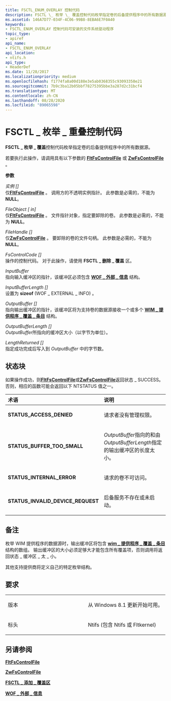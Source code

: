 ```yaml
---
title: FSCTL_ENUM_OVERLAY 控制代码
description: FSCTL \_ 枚举 \_ 覆盖控制代码枚举指定卷的后备提供程序中的所有数据源。
ms.assetid: 146A7D77-034F-4C06-99B8-8EBA6E7F0A40
keywords:
- FSCTL_ENUM_OVERLAY 控制代码可安装的文件系统驱动程序
topic_type:
- apiref
api_name:
- FSCTL_ENUM_OVERLAY
api_location:
- ntifs.h
api_type:
- HeaderDef
ms.date: 11/28/2017
ms.localizationpriority: medium
ms.openlocfilehash: f1774fa8a00d188e3e5ab0368355c93093358e21
ms.sourcegitcommit: 7b9c3ba12b05bbf78275395bbe3a287d2c31bcf4
ms.translationtype: MT
ms.contentlocale: zh-CN
ms.lasthandoff: 08/28/2020
ms.locfileid: "89065598"
---
```

# <a name="fsctl_enum_overlay-control-code"></a>FSCTL \_ 枚举 \_ 重叠控制代码


**FSCTL \_ 枚举 \_ 覆盖**控制代码枚举指定卷的后备提供程序中的所有数据源。

若要执行此操作，请调用具有以下参数的 [**FltFsControlFile**](/windows-hardware/drivers/ddi/fltkernel/nf-fltkernel-fltfscontrolfile) 或 [**ZwFsControlFile**](/previous-versions/ff566462(v=vs.85)) 。

**参数**

<a href="" id="instance--in-"></a>*实例 \[\]*  
仅[**FltFsControlFile**](/windows-hardware/drivers/ddi/fltkernel/nf-fltkernel-fltfscontrolfile) 。 调用方的不透明实例指针。 此参数是必需的，不能为 **NULL**。

<a href="" id="fileobject--in-"></a>*FileObject \[ in\]*  
仅[**FltFsControlFile**](/windows-hardware/drivers/ddi/fltkernel/nf-fltkernel-fltfscontrolfile) 。 文件指针对象，指定要卸除的卷。 此参数是必需的，不能为 **NULL**。

<a href="" id="filehandle--in-"></a>*FileHandle \[\]*  
仅[**ZwFsControlFile**](/previous-versions/ff566462(v=vs.85)) 。 要卸除的卷的文件句柄。 此参数是必需的，不能为 **NULL**。

<a href="" id="fscontrolcode--in-"></a>*FsControlCode \[\]*  
操作的控制代码。 对于此操作，请使用 **FSCTL \_ 删除 \_ 覆盖** 区。

<a href="" id="inputbuffer"></a>*InputBuffer*  
指向输入缓冲区的指针，该缓冲区必须包含 [**WOF \_ 外部 \_ 信息**](/windows-hardware/drivers/ddi/ntifs/ns-ntifs-_wof_external_info) 结构。

<a href="" id="inputbufferlength--in-"></a>*InputBufferLength \[\]*  
设置为 **sizeof** (WOF \_ EXTERNAL \_ INFO) 。

<a href="" id="outputbuffer--out-"></a>*OutputBuffer \[\]*  
指向输出缓冲区的指针，该缓冲区将为支持卷的数据源接收一个或多个 [**WIM \_ 提供程序 \_ 覆盖 \_ 条目**](/windows-hardware/drivers/ddi/ntifs/ns-ntifs-_wim_provider_update_overlay_input) 结构。

<a href="" id="outputbufferlength--out-"></a>*OutputBufferLength \[\]*  
*OutputBuffer*所指向的缓冲区大小（以字节为单位）。

<a href="" id="lengthreturned--out-"></a>*LengthReturned \[\]*  
指定成功完成后写入到 *OutputBuffer* 中的字节数。

<a name="status-block"></a>状态块
------------

如果操作成功，则[**FltFsControlFile**](/windows-hardware/drivers/ddi/fltkernel/nf-fltkernel-fltfscontrolfile)或[**ZwFsControlFile**](/previous-versions/ff566462(v=vs.85))返回状态 \_ SUCCESS。 否则，相应的函数可能会返回以下 NTSTATUS 值之一。

<table>
<colgroup>
<col width="50%" />
<col width="50%" />
</colgroup>
<thead>
<tr class="header">
<th align="left">术语</th>
<th align="left">说明</th>
</tr>
</thead>
<tbody>
<tr class="odd">
<td align="left"><p><strong>STATUS_ACCESS_DENIED</strong></p></td>
<td align="left"><p>请求者没有管理权限。</p></td>
</tr>
<tr class="even">
<td align="left"><p><strong>STATUS_BUFFER_TOO_SMALL</strong></p></td>
<td align="left"><p><em>OutputBuffer</em>指向的和由<em>OutputBufferLength</em>指定的输出缓冲区的长度太小。</p></td>
</tr>
<tr class="odd">
<td align="left"><p><strong>STATUS_INTERNAL_ERROR</strong></p></td>
<td align="left"><p>请求的卷不可访问。</p></td>
</tr>
<tr class="even">
<td align="left"><p><strong>STATUS_INVALID_DEVICE_REQUEST</strong></p></td>
<td align="left"><p>后备服务不存在或未启动。</p></td>
</tr>
</tbody>
</table>

 

<a name="remarks"></a>备注
-------

枚举 WIM 提供程序的数据源时，输出缓冲区将包含 [**wim \_ 提供程序 \_ 覆盖 \_ 条目**](/windows-hardware/drivers/ddi/ntifs/ns-ntifs-_wim_provider_update_overlay_input) 结构的数组。 输出缓冲区的大小必须足够大才能包含所有覆盖项，否则调用将返回状态 \_ 缓冲区 \_ 太 \_ 小。

其他支持提供商将定义自己的特定枚举结构。

<a name="requirements"></a>要求
------------

<table>
<colgroup>
<col width="50%" />
<col width="50%" />
</colgroup>
<tbody>
<tr class="odd">
<td align="left"><p>版本</p></td>
<td align="left"><p>从 Windows 8.1 更新开始可用。</p></td>
</tr>
<tr class="even">
<td align="left"><p>标头</p></td>
<td align="left">Ntifs (包含 Ntifs 或 Fltkernel) </td>
</tr>
</tbody>
</table>

## <a name="see-also"></a>另请参阅


[**FltFsControlFile**](/windows-hardware/drivers/ddi/fltkernel/nf-fltkernel-fltfscontrolfile)

[**ZwFsControlFile**](/previous-versions/ff566462(v=vs.85))

[**FSCTL \_ 添加 \_ 覆盖区**](fsctl-add-overlay.md)

[**WOF \_ 外部 \_ 信息**](/windows-hardware/drivers/ddi/ntifs/ns-ntifs-_wof_external_info)

 

